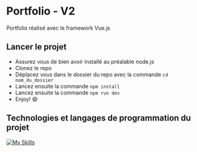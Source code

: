# Portfolio - V2

Portfolio réalisé avec le framework Vue.js 

## Lancer le projet

- Assurez vous de bien avoir installé au préalable node.js
- Clonez le repo
- Déplacez vous dans le dossier du repo avec la commande `cd nom_du_dossier`
- Lancez ensuite la commande `npm install`
- Lancez ensuite la commande `npm run dev`
- Enjoy! 😄

## Technologies et langages de programmation du projet
[![My Skills](https://skillicons.dev/icons?i=html,css,js,nodejs,vue,figma,vscode,vercel,ps,git,github&perline=50)](https://skillicons.dev)
